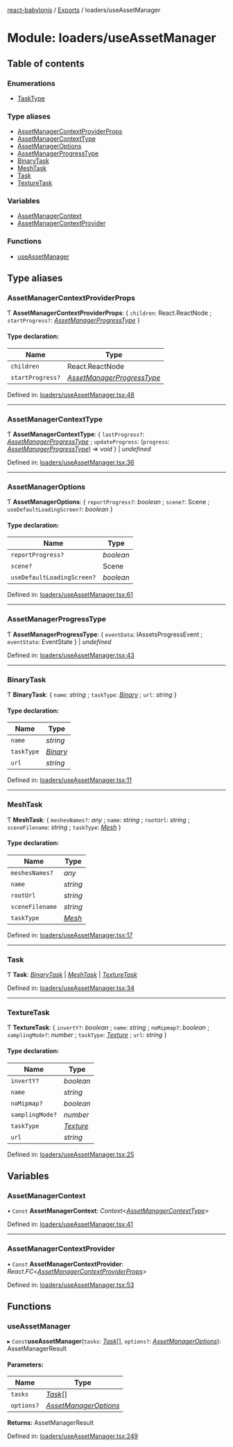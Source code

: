 [react-babylonjs](../README.md) / [Exports](../modules.md) / loaders/useAssetManager

# Module: loaders/useAssetManager

## Table of contents

### Enumerations

- [TaskType](../enums/loaders/useassetmanager.tasktype.md)

### Type aliases

- [AssetManagerContextProviderProps](loaders_useassetmanager.md#assetmanagercontextproviderprops)
- [AssetManagerContextType](loaders_useassetmanager.md#assetmanagercontexttype)
- [AssetManagerOptions](loaders_useassetmanager.md#assetmanageroptions)
- [AssetManagerProgressType](loaders_useassetmanager.md#assetmanagerprogresstype)
- [BinaryTask](loaders_useassetmanager.md#binarytask)
- [MeshTask](loaders_useassetmanager.md#meshtask)
- [Task](loaders_useassetmanager.md#task)
- [TextureTask](loaders_useassetmanager.md#texturetask)

### Variables

- [AssetManagerContext](loaders_useassetmanager.md#assetmanagercontext)
- [AssetManagerContextProvider](loaders_useassetmanager.md#assetmanagercontextprovider)

### Functions

- [useAssetManager](loaders_useassetmanager.md#useassetmanager)

## Type aliases

### AssetManagerContextProviderProps

Ƭ **AssetManagerContextProviderProps**: { `children`: React.ReactNode ; `startProgress?`: [_AssetManagerProgressType_](loaders_useassetmanager.md#assetmanagerprogresstype) }

#### Type declaration:

| Name             | Type                                                                              |
| ---------------- | --------------------------------------------------------------------------------- |
| `children`       | React.ReactNode                                                                   |
| `startProgress?` | [_AssetManagerProgressType_](loaders_useassetmanager.md#assetmanagerprogresstype) |

Defined in: [loaders/useAssetManager.tsx:48](https://github.com/brianzinn/react-babylonjs/blob/eba7b00/src/hooks/loaders/useAssetManager.tsx#L48)

---

### AssetManagerContextType

Ƭ **AssetManagerContextType**: { `lastProgress?`: [_AssetManagerProgressType_](loaders_useassetmanager.md#assetmanagerprogresstype) ; `updateProgress`: (`progress`: [_AssetManagerProgressType_](loaders_useassetmanager.md#assetmanagerprogresstype)) => _void_ } \| _undefined_

Defined in: [loaders/useAssetManager.tsx:36](https://github.com/brianzinn/react-babylonjs/blob/eba7b00/src/hooks/loaders/useAssetManager.tsx#L36)

---

### AssetManagerOptions

Ƭ **AssetManagerOptions**: { `reportProgress?`: _boolean_ ; `scene?`: Scene ; `useDefaultLoadingScreen?`: _boolean_ }

#### Type declaration:

| Name                       | Type      |
| -------------------------- | --------- |
| `reportProgress?`          | _boolean_ |
| `scene?`                   | Scene     |
| `useDefaultLoadingScreen?` | _boolean_ |

Defined in: [loaders/useAssetManager.tsx:61](https://github.com/brianzinn/react-babylonjs/blob/eba7b00/src/hooks/loaders/useAssetManager.tsx#L61)

---

### AssetManagerProgressType

Ƭ **AssetManagerProgressType**: { `eventData`: IAssetsProgressEvent ; `eventState`: EventState } \| _undefined_

Defined in: [loaders/useAssetManager.tsx:43](https://github.com/brianzinn/react-babylonjs/blob/eba7b00/src/hooks/loaders/useAssetManager.tsx#L43)

---

### BinaryTask

Ƭ **BinaryTask**: { `name`: _string_ ; `taskType`: [_Binary_](../enums/loaders/useassetmanager.tasktype.md#binary) ; `url`: _string_ }

#### Type declaration:

| Name       | Type                                                            |
| ---------- | --------------------------------------------------------------- |
| `name`     | _string_                                                        |
| `taskType` | [_Binary_](../enums/loaders/useassetmanager.tasktype.md#binary) |
| `url`      | _string_                                                        |

Defined in: [loaders/useAssetManager.tsx:11](https://github.com/brianzinn/react-babylonjs/blob/eba7b00/src/hooks/loaders/useAssetManager.tsx#L11)

---

### MeshTask

Ƭ **MeshTask**: { `meshesNames?`: _any_ ; `name`: _string_ ; `rootUrl`: _string_ ; `sceneFilename`: _string_ ; `taskType`: [_Mesh_](../enums/loaders/useassetmanager.tasktype.md#mesh) }

#### Type declaration:

| Name            | Type                                                        |
| --------------- | ----------------------------------------------------------- |
| `meshesNames?`  | _any_                                                       |
| `name`          | _string_                                                    |
| `rootUrl`       | _string_                                                    |
| `sceneFilename` | _string_                                                    |
| `taskType`      | [_Mesh_](../enums/loaders/useassetmanager.tasktype.md#mesh) |

Defined in: [loaders/useAssetManager.tsx:17](https://github.com/brianzinn/react-babylonjs/blob/eba7b00/src/hooks/loaders/useAssetManager.tsx#L17)

---

### Task

Ƭ **Task**: [_BinaryTask_](loaders_useassetmanager.md#binarytask) \| [_MeshTask_](loaders_useassetmanager.md#meshtask) \| [_TextureTask_](loaders_useassetmanager.md#texturetask)

Defined in: [loaders/useAssetManager.tsx:34](https://github.com/brianzinn/react-babylonjs/blob/eba7b00/src/hooks/loaders/useAssetManager.tsx#L34)

---

### TextureTask

Ƭ **TextureTask**: { `invertY?`: _boolean_ ; `name`: _string_ ; `noMipmap?`: _boolean_ ; `samplingMode?`: _number_ ; `taskType`: [_Texture_](../enums/loaders/useassetmanager.tasktype.md#texture) ; `url`: _string_ }

#### Type declaration:

| Name            | Type                                                              |
| --------------- | ----------------------------------------------------------------- |
| `invertY?`      | _boolean_                                                         |
| `name`          | _string_                                                          |
| `noMipmap?`     | _boolean_                                                         |
| `samplingMode?` | _number_                                                          |
| `taskType`      | [_Texture_](../enums/loaders/useassetmanager.tasktype.md#texture) |
| `url`           | _string_                                                          |

Defined in: [loaders/useAssetManager.tsx:25](https://github.com/brianzinn/react-babylonjs/blob/eba7b00/src/hooks/loaders/useAssetManager.tsx#L25)

## Variables

### AssetManagerContext

• `Const` **AssetManagerContext**: _Context_<[_AssetManagerContextType_](loaders_useassetmanager.md#assetmanagercontexttype)\>

Defined in: [loaders/useAssetManager.tsx:41](https://github.com/brianzinn/react-babylonjs/blob/eba7b00/src/hooks/loaders/useAssetManager.tsx#L41)

---

### AssetManagerContextProvider

• `Const` **AssetManagerContextProvider**: _React.FC_<[_AssetManagerContextProviderProps_](loaders_useassetmanager.md#assetmanagercontextproviderprops)\>

Defined in: [loaders/useAssetManager.tsx:53](https://github.com/brianzinn/react-babylonjs/blob/eba7b00/src/hooks/loaders/useAssetManager.tsx#L53)

## Functions

### useAssetManager

▸ `Const`**useAssetManager**(`tasks`: [_Task_](loaders_useassetmanager.md#task)[], `options?`: [_AssetManagerOptions_](loaders_useassetmanager.md#assetmanageroptions)): AssetManagerResult

#### Parameters:

| Name       | Type                                                                    |
| ---------- | ----------------------------------------------------------------------- |
| `tasks`    | [_Task_](loaders_useassetmanager.md#task)[]                             |
| `options?` | [_AssetManagerOptions_](loaders_useassetmanager.md#assetmanageroptions) |

**Returns:** AssetManagerResult

Defined in: [loaders/useAssetManager.tsx:249](https://github.com/brianzinn/react-babylonjs/blob/eba7b00/src/hooks/loaders/useAssetManager.tsx#L249)

